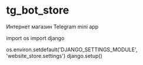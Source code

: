 # tg_bot_store
Интернет магазин Telegram mini app


import os
import django

os.environ.setdefault('DJANGO_SETTINGS_MODULE', 'website_store.settings')
django.setup()